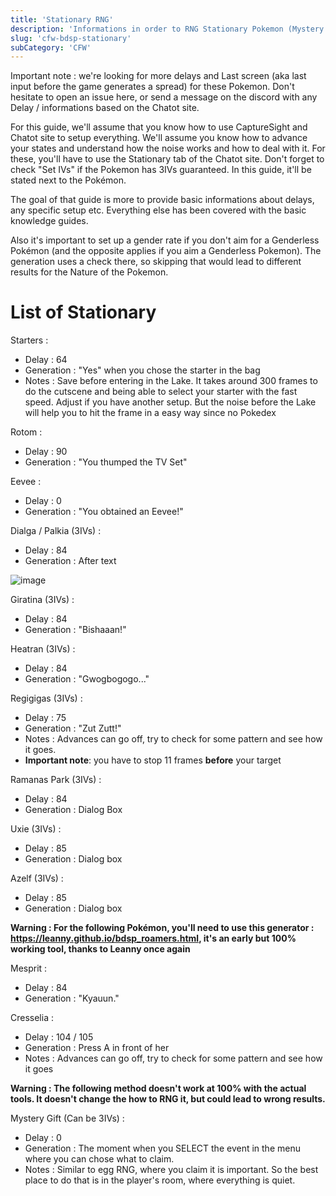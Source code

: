 ```yaml
---
title: 'Stationary RNG'
description: 'Informations in order to RNG Stationary Pokemon (Mystery Gift included)'
slug: 'cfw-bdsp-stationary'
subCategory: 'CFW'
---
```


Important note : we're looking for more delays and Last screen (aka last input before the game generates a spread) for these Pokemon. Don't hesitate to open an issue here, or send a message on the discord with any Delay / informations based on the Chatot site.

For this guide, we'll assume that you know how to use CaptureSight and Chatot site to setup everything. We'll assume you know how to advance your states and understand how the noise works and how to deal with it. For these, you'll have to use the Stationary tab of the Chatot site. Don't forget to check "Set IVs" if the Pokemon has 3IVs guaranteed. In this guide, it'll be stated next to the Pokémon.

The goal of that guide is more to provide basic informations about delays, any specific setup etc. Everything else has been covered with the basic knowledge guides.

Also it's important to set up a gender rate if you don't aim for a Genderless Pokémon (and the opposite applies if you aim a Genderless Pokemon). The generation uses a check there, so skipping that would lead to different results for the Nature of the Pokemon.

# List of Stationary

Starters :
- Delay : 64
- Generation : "Yes" when you chose the starter in the bag
- Notes : Save before entering in the Lake. It takes around 300 frames to do the cutscene and being able to select your starter with the fast speed. Adjust if you have another setup. But the noise before the Lake will help you to hit the frame in a easy way since no Pokedex

Rotom :
- Delay : 90
- Generation : "You thumped the TV Set"

Eevee :
- Delay : 0
- Generation : "You obtained an Eevee!"

Dialga / Palkia (3IVs) : 
- Delay : 84
- Generation : After text

![image](https://user-images.githubusercontent.com/25870563/144486236-9911d1ad-1d62-4303-97ff-67dc1fedb2ab.png)

Giratina (3IVs) :
- Delay : 84 
- Generation : "Bishaaan!"

Heatran (3IVs) :
- Delay : 84
- Generation : "Gwogbogogo..."

Regigigas (3IVs) :
- Delay : 75 
- Generation : "Zut Zutt!"
- Notes : Advances can go off, try to check for some pattern and see how it goes.
- **Important note**: you have to stop 11 frames **before** your target

Ramanas Park (3IVs) : 
- Delay : 84
- Generation : Dialog Box

Uxie (3IVs) :
- Delay : 85 
- Generation : Dialog box

Azelf (3IVs) :
- Delay : 85 
- Generation : Dialog box

**Warning : For the following Pokémon, you'll need to use this generator : https://leanny.github.io/bdsp_roamers.html, it's an early but 100% working tool, thanks to Leanny once again**

Mesprit : 
- Delay : 84
- Generation : "Kyauun."

Cresselia : 
- Delay : 104 / 105
- Generation : Press A in front of her
- Notes : Advances can go off, try to check for some pattern and see how it goes

**Warning : The following method doesn't work at 100% with the actual tools. It doesn't change the how to RNG it, but could lead to wrong results.**

Mystery Gift (Can be 3IVs) :
- Delay : 0
- Generation : The moment when you SELECT the event in the menu where you can chose what to claim.
- Notes : Similar to egg RNG, where you claim it is important. So the best place to do that is in the player's room, where everything is quiet.
